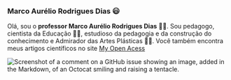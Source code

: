 ### Marco Aurélio Rodrigues Dias :smiley:
Olá, sou o **professor Marco Aurélio Rodrigues Dias** :teacher:. Sou pedagogo,
cientista da Educação :scientist:, estudioso da pedagogia e da construção do conhecimento e
Admirador das Artes Plásticas :artist:.
Você também encontra meus artigos científicos no site [My Open Acess](https://myopenacess.blogspot.com)

![Screenshot of a comment on a GitHub issue showing an image, added in the Markdown, of an Octocat smiling and raising a tentacle.](https://lh3.googleusercontent.com/a/ACg8ocLwawng65kiveHZvVBbBc6icKOjXvbATiTGjb4VUFFv9ekT=s378-c-no)
<!--
**tvmard/tvmard** is a ✨ _special_ ✨ repository because its `README.md` (this file) appears on your GitHub profile.

P

- 🔭 I’m currently working on ...
- 🌱 I’m currently learning ...
- 👯 I’m looking to collaborate on ...
- 🤔 I’m looking for help with ...
- 💬 Ask me about ...
- 📫 How to reach me: ...
- 😄 Pronouns: ...
- ⚡ Fun fact: ...
-->
